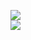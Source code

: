 [![](https://img.shields.io/badge/Made%20With-Github%20Spray-lightgrey.svg?style=for-the-badge&logo=github)](https://github.com/Annihil/github-spray#11951)  
[![](https://i.imgur.com/2DrTn0Z.gif)](https://github.com/Annihil/github-spray)